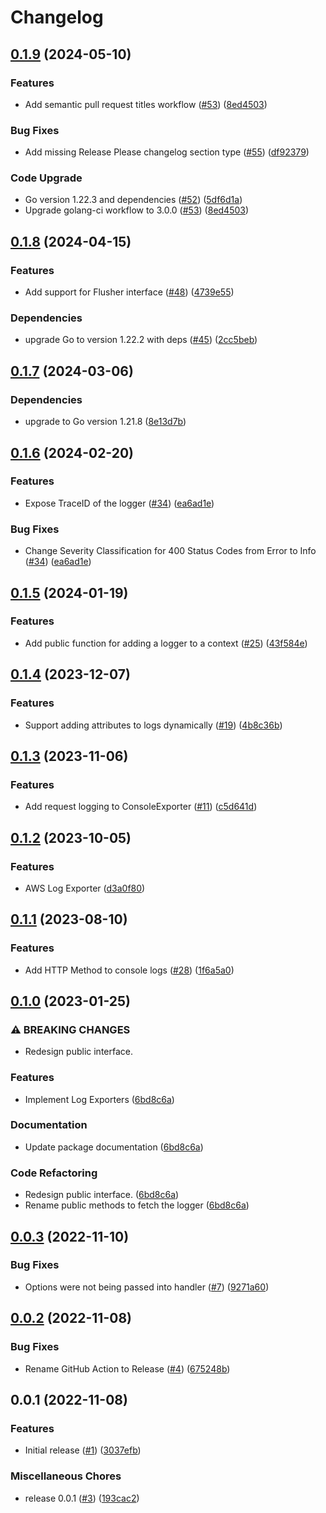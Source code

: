 # Changelog

## [0.1.9](https://github.com/cccteam/logger/compare/v0.1.8...v0.1.9) (2024-05-10)


### Features

* Add semantic pull request titles workflow ([#53](https://github.com/cccteam/logger/issues/53)) ([8ed4503](https://github.com/cccteam/logger/commit/8ed45030d7788556fb7d337b6b3b7468c41fdbf3))


### Bug Fixes

* Add missing Release Please changelog section type ([#55](https://github.com/cccteam/logger/issues/55)) ([df92379](https://github.com/cccteam/logger/commit/df92379050960e4fd3ccfffc64ba7b91b1420a0e))


### Code Upgrade

* Go version 1.22.3 and dependencies ([#52](https://github.com/cccteam/logger/issues/52)) ([5df6d1a](https://github.com/cccteam/logger/commit/5df6d1aadd44e783208c504c1bfda447f0c703fc))
* Upgrade golang-ci workflow to 3.0.0 ([#53](https://github.com/cccteam/logger/issues/53)) ([8ed4503](https://github.com/cccteam/logger/commit/8ed45030d7788556fb7d337b6b3b7468c41fdbf3))

## [0.1.8](https://github.com/cccteam/logger/compare/v0.1.7...v0.1.8) (2024-04-15)


### Features

* Add support for Flusher interface ([#48](https://github.com/cccteam/logger/issues/48)) ([4739e55](https://github.com/cccteam/logger/commit/4739e555078f538fc50b71b8de90093bbaaddaee))


### Dependencies

* upgrade Go to version 1.22.2 with deps ([#45](https://github.com/cccteam/logger/issues/45)) ([2cc5beb](https://github.com/cccteam/logger/commit/2cc5beb85c131c547b4b8670bf77d62d1f2f0d7c))

## [0.1.7](https://github.com/cccteam/logger/compare/v0.1.6...v0.1.7) (2024-03-06)


### Dependencies

* upgrade to Go version 1.21.8 ([8e13d7b](https://github.com/cccteam/logger/commit/8e13d7b8dcc8a3a74f34dac3e55fb07de467bb5a))

## [0.1.6](https://github.com/cccteam/logger/compare/v0.1.5...v0.1.6) (2024-02-20)


### Features

* Expose TraceID of the logger ([#34](https://github.com/cccteam/logger/issues/34)) ([ea6ad1e](https://github.com/cccteam/logger/commit/ea6ad1e18c17ba207e6d4b446c0c8b6337f62ad3))


### Bug Fixes

* Change Severity Classification for 400 Status Codes from Error to Info ([#34](https://github.com/cccteam/logger/issues/34)) ([ea6ad1e](https://github.com/cccteam/logger/commit/ea6ad1e18c17ba207e6d4b446c0c8b6337f62ad3))

## [0.1.5](https://github.com/cccteam/logger/compare/v0.1.4...v0.1.5) (2024-01-19)


### Features

* Add public function for adding a logger to a context ([#25](https://github.com/cccteam/logger/issues/25)) ([43f584e](https://github.com/cccteam/logger/commit/43f584e9b3b2e78a57abb274ff50521b23862386))

## [0.1.4](https://github.com/cccteam/logger/compare/v0.1.3...v0.1.4) (2023-12-07)


### Features

* Support adding attributes to logs dynamically ([#19](https://github.com/cccteam/logger/issues/19)) ([4b8c36b](https://github.com/cccteam/logger/commit/4b8c36bfe00f853e3b4a201378a06fbe6faf708e))

## [0.1.3](https://github.com/cccteam/logger/compare/v0.1.2...v0.1.3) (2023-11-06)


### Features

* Add request logging to ConsoleExporter ([#11](https://github.com/cccteam/logger/issues/11)) ([c5d641d](https://github.com/cccteam/logger/commit/c5d641d585f29bc3d7a115621ffb5c04160e02c9))

## [0.1.2](https://github.com/cccteam/logger/compare/v0.1.1...v0.1.2) (2023-10-05)


### Features

* AWS Log Exporter ([d3a0f80](https://github.com/cccteam/logger/commit/d3a0f80ca304d722a7689a47a12d6cca24f0dbd0))

## [0.1.1](https://github.com/jtwatson/logger/compare/v0.1.0...v0.1.1) (2023-08-10)


### Features

* Add HTTP Method to console logs ([#28](https://github.com/jtwatson/logger/issues/28)) ([1f6a5a0](https://github.com/jtwatson/logger/commit/1f6a5a0695af817137225720fe5c5f5086852b76))

## [0.1.0](https://github.com/jtwatson/logger/compare/v0.0.3...v0.1.0) (2023-01-25)


### ⚠ BREAKING CHANGES

* Redesign public interface.

### Features

* Implement Log Exporters ([6bd8c6a](https://github.com/jtwatson/logger/commit/6bd8c6a9c3f412e14db86170d6cf3a71618048f3))


### Documentation

* Update package documentation ([6bd8c6a](https://github.com/jtwatson/logger/commit/6bd8c6a9c3f412e14db86170d6cf3a71618048f3))


### Code Refactoring

* Redesign public interface. ([6bd8c6a](https://github.com/jtwatson/logger/commit/6bd8c6a9c3f412e14db86170d6cf3a71618048f3))
* Rename public methods to fetch the logger ([6bd8c6a](https://github.com/jtwatson/logger/commit/6bd8c6a9c3f412e14db86170d6cf3a71618048f3))

## [0.0.3](https://github.com/jtwatson/logger/compare/v0.0.2...v0.0.3) (2022-11-10)


### Bug Fixes

* Options were not being passed into handler ([#7](https://github.com/jtwatson/logger/issues/7)) ([9271a60](https://github.com/jtwatson/logger/commit/9271a606beb53799d69ac6a11b537d7ac2011a37))

## [0.0.2](https://github.com/jtwatson/logger/compare/v0.0.1...v0.0.2) (2022-11-08)


### Bug Fixes

* Rename GitHub Action to Release ([#4](https://github.com/jtwatson/logger/issues/4)) ([675248b](https://github.com/jtwatson/logger/commit/675248b69653749e44bfd839888ca927824f6bda))

## 0.0.1 (2022-11-08)


### Features

* Initial release ([#1](https://github.com/jtwatson/logger/issues/1)) ([3037efb](https://github.com/jtwatson/logger/commit/3037efb3c03d001a1399a8dab6de0108da701ca6))


### Miscellaneous Chores

* release 0.0.1 ([#3](https://github.com/jtwatson/logger/issues/3)) ([193cac2](https://github.com/jtwatson/logger/commit/193cac249f8f80d3bd360275d4a24391f3c6bcbb))
